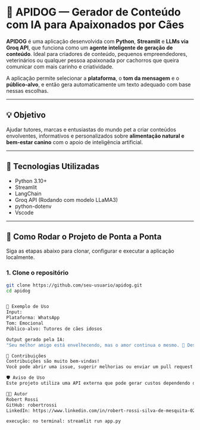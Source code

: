 # 🐶 APIDOG — Gerador de Conteúdo com IA para Apaixonados por Cães

**APIDOG** é uma aplicação desenvolvida com **Python**, **Streamlit** e **LLMs via Groq API**, que funciona como um **agente inteligente de geração de conteúdo**. Ideal para criadores de conteúdo, pequenos empreendedores, veterinários ou qualquer pessoa apaixonada por cachorros que queira comunicar com mais carinho e criatividade.

A aplicação permite selecionar a **plataforma**, o **tom da mensagem** e o **público-alvo**, e então gera automaticamente um texto adequado com base nessas escolhas.

---

## 💡 Objetivo

Ajudar tutores, marcas e entusiastas do mundo pet a criar conteúdos envolventes, informativos e personalizados sobre **alimentação natural e bem-estar canino** com o apoio de inteligência artificial.

---

## 🧠 Tecnologias Utilizadas

- Python 3.10+
- Streamlit
- LangChain
- Groq API (Rodando com modelo LLaMA3)
- python-dotenv
- Vscode

---

## 🚀 Como Rodar o Projeto de Ponta a Ponta

Siga as etapas abaixo para clonar, configurar e executar a aplicação localmente.

### 1. Clone o repositório

```bash
git clone https://github.com/seu-usuario/apidog.git
cd apidog


📌 Exemplo de Uso
Input:
Plataforma: WhatsApp
Tom: Emocional
Público-alvo: Tutores de cães idosos

Output gerado pela IA:
"Seu melhor amigo está envelhecendo, mas o amor continua o mesmo. 🐾 Descubra como a alimentação natural pode melhorar a qualidade de vida do seu cão idoso. Porque cuidar é amar, sempre."

🙌 Contribuições
Contribuições são muito bem-vindas!
Você pode abrir uma issue, sugerir melhorias ou enviar um pull request.

🛡️ Aviso de Uso
Este projeto utiliza uma API externa que pode gerar custos dependendo do volume de uso. Verifique os termos de uso da Groq antes de publicar em produção.

👨‍💻 Autor
Robert Rossi 
GitHub: robertrossi
LinkedIn: https://www.linkedin.com/in/robert-rossi-silva-de-mesquita-02766215b/

execução: no terminal: streamlit run app.py